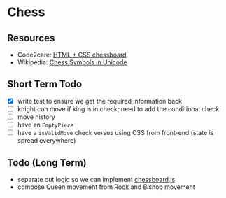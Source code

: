 # Chess

## Resources

- Code2care: [HTML + CSS chessboard](http://code2care.org/pages/chessboard-with-pieces-using-pure-html-and-css/)
- Wikipedia: [Chess Symbols in Unicode](https://en.wikipedia.org/wiki/Chess_symbols_in_Unicode)

## Short Term Todo

- [x] write test to ensure we get the required information back
- [ ] knight can move if king is in check; need to add the conditional check
- [ ] move history
- [ ] have an `EmptyPiece`
- [ ] have a `isValidMove` check versus using CSS from front-end (state is spread everywhere)

## Todo (Long Term)

- separate out logic so we can implement [chessboard.js](https://chessboardjs.com/)
- compose Queen movement from Rook and Bishop movement
